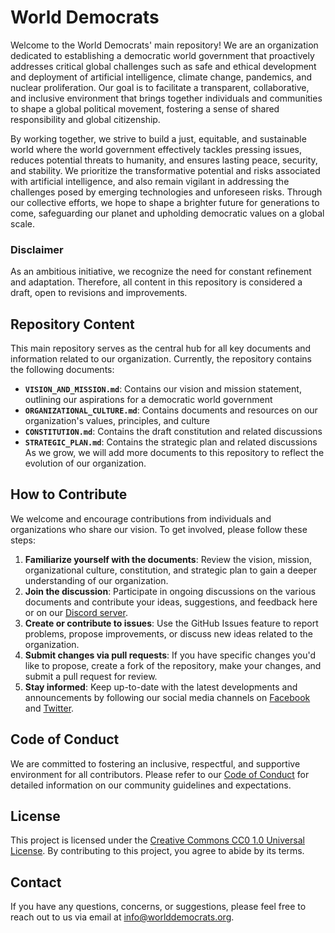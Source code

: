 # World Democrats
Welcome to the World Democrats' main repository! We are an organization dedicated to establishing a democratic world government that proactively addresses critical global challenges such as safe and ethical development and deployment of artificial intelligence, climate change, pandemics, and nuclear proliferation. Our goal is to facilitate a transparent, collaborative, and inclusive environment that brings together individuals and communities to shape a global political movement, fostering a sense of shared responsibility and global citizenship.

By working together, we strive to build a just, equitable, and sustainable world where the world government effectively tackles pressing issues, reduces potential threats to humanity, and ensures lasting peace, security, and stability. We prioritize the transformative potential and risks associated with artificial intelligence, and also remain vigilant in addressing the challenges posed by emerging technologies and unforeseen risks. Through our collective efforts, we hope to shape a brighter future for generations to come, safeguarding our planet and upholding democratic values on a global scale.

### Disclaimer
As an ambitious initiative, we recognize the need for constant refinement and adaptation. Therefore, all content in this repository is considered a draft, open to revisions and improvements.

## Repository Content
This main repository serves as the central hub for all key documents and information related to our organization. Currently, the repository contains the following documents:

- **`VISION_AND_MISSION.md`**: Contains our vision and mission statement, outlining our aspirations for a democratic world government
- **`ORGANIZATIONAL_CULTURE.md`**: Contains documents and resources on our organization's values, principles, and culture
- **`CONSTITUTION.md`**: Contains the draft constitution and related discussions
- **`STRATEGIC_PLAN.md`**: Contains the strategic plan and related discussions
As we grow, we will add more documents to this repository to reflect the evolution of our organization.

## How to Contribute
We welcome and encourage contributions from individuals and organizations who share our vision. To get involved, please follow these steps:

1. **Familiarize yourself with the documents**: Review the vision, mission, organizational culture, constitution, and strategic plan to gain a deeper understanding of our organization.
2. **Join the discussion**: Participate in ongoing discussions on the various documents and contribute your ideas, suggestions, and feedback here or on our [Discord server](https://discord.gg/KhuwtTPnXa).
3. **Create or contribute to issues**: Use the GitHub Issues feature to report problems, propose improvements, or discuss new ideas related to the organization.
4. **Submit changes via pull requests**: If you have specific changes you'd like to propose, create a fork of the repository, make your changes, and submit a pull request for review.
5. **Stay informed**: Keep up-to-date with the latest developments and announcements by following our social media channels on [Facebook](https://facebook.com/worlddemocratsorg) and [Twitter](https://twitter.com/world_democrats).

## Code of Conduct
We are committed to fostering an inclusive, respectful, and supportive environment for all contributors. Please refer to our [Code of Conduct](https://github.com/worlddemocrats/federation/blob/main/CODE_OF_CONDUCT.md) for detailed information on our community guidelines and expectations.

## License
This project is licensed under the [Creative Commons CC0 1.0 Universal License](https://github.com/worlddemocrats/federation/blob/main/LICENSE). By contributing to this project, you agree to abide by its terms.

## Contact
If you have any questions, concerns, or suggestions, please feel free to reach out to us via email at info@worlddemocrats.org.
